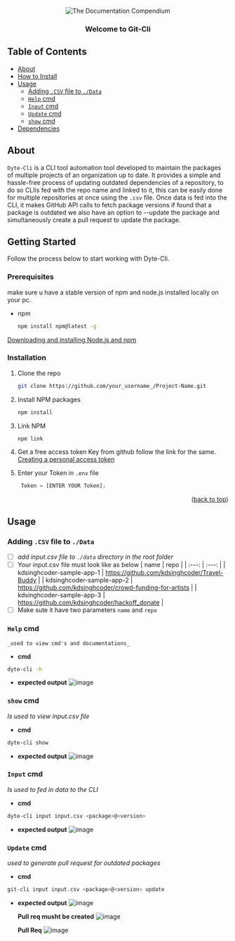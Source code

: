 <p align="center">
 <img src="https://user-images.githubusercontent.com/50829119/173206408-2e91c683-3e55-47ef-afe0-4c978f225d0c.png" alt="The Documentation Compendium"></a>
</p>

<h3 align="center">Welcome to Git-Cli</h3>

## Table of Contents
- [About](#about)
- [How to Install](#install)
- [Usage](#use)
  - [Adding `.CSV` file to `./Data`](#cvs)
  - [`Help` cmd](#help)
  - [`Input` cmd](#input)
  - [`Update` cmd](#update) 
  - [`show` cmd](#show)
- [Dependencies](#dependencies)
 

## About <a name="about"></a>

`Dyte-Cli` is a CLI tool automation tool developed to maintain the packages of multiple projects of an organization up to date. It provides a simple and hassle-free process of updating outdated dependencies of a repository, to do so CLIis fed with the repo name and linked to it, this can be easily done for multiple repositories at once using the `.csv` file. Once data is fed into the CLI, it makes GitHub API calls to fetch package versions if found that a package is outdated we also have an option to --update the package and simultaneously create a pull request to update the package.

<!-- GETTING STARTED -->
## Getting Started

Follow the process below to start working with Dyte-Cli.

### Prerequisites

make sure u have a stable version of npm and node.js installed locally on your pc.
* npm
  ```sh
  npm install npm@latest -g
  ```
[Downloading and installing Node.js and npm](https://docs.npmjs.com/downloading-and-installing-node-js-and-npm)

### Installation

1. Clone the repo
   ```sh
   git clone https://github.com/your_username_/Project-Name.git
   ```
2. Install NPM packages
   ```sh
   npm install
   ```
3. Link NPM
   ```sh
   npm link
   ```
4. Get a free access token Key from github follow the link for the same. [Creating a personal access token](https://docs.github.com/en/authentication/keeping-your-account-and-data-secure/creating-a-personal-access-token)

5. Enter your Token in `.env` file
   ```js
    Token = [ENTER YOUR Token];
   ```

<p align="right">(<a href="#top">back to top</a>)</p>


## Usage <a name="use"></a>

### **Adding `.CSV` file to `./Data`** <a name="csv"></a>

 - [ ] _add input.csv file to ```./data``` directory  in the root folder_
 - [ ] Your input.csv file must look like as below
      | name | repo |
      | :---: | :---: |
      | kdsinghcoder-sample-app-1 | https://github.com/kdsinghcoder/Travel-Buddy |
      | kdsinghcoder-sample-app-2 | https://github.com/kdsinghcoder/crowd-funding-for-artists |
      | kdsinghcoder-sample-app-3 | https://github.com/kdsinghcoder/hackoff_donate |
 - [ ] Make sute it have two parameters ```name``` and ```repo```

### **`Help` cmd** <a name="help"></a>
    _used to view cmd's and documentations_
 - **cmd**
  ```sh
  dyte-cli -h
  ```
- **expected output**
  ![image](https://user-images.githubusercontent.com/50829119/173206431-b5bac969-48a2-40f6-b29e-625d8156be32.png)

### **`show` cmd** <a name="show"></a>
   _Is used to view input.csv file_
    
 - **cmd**
  ```sh
  dyte-cli show
  ```
- **expected output**
  ![image](https://user-images.githubusercontent.com/50829119/173206483-8b9ad956-8bdf-4ebf-be3e-7bf745fcaa30.png)


### **`Input` cmd** <a name="input"></a>
   _Is used to fed in data to the CLI_
    
 - **cmd**
  ```sh
  dyte-cli input input.csv <package>@<version>
  ```
- **expected output**
  ![image](https://user-images.githubusercontent.com/50829119/173206609-abb0ae45-d1af-4f78-895e-2310b2b5ae4a.png)

### **`Update` cmd** <a name="update"></a>
   _used to generate pull request for outdated packages_

 - **cmd**
  ```sh
  git-cli input input.csv <package>@<version> update
  ```
- **expected output**
  ![image](https://user-images.githubusercontent.com/50829119/173206747-ff2269bf-ebfd-4e2c-9d18-38d949d3f96e.png)

  **Pull req musht be created**
  ![image](https://user-images.githubusercontent.com/50829119/171434708-40d28437-8be1-4e0c-a56c-a75b27d7de92.png)
  
  **Pull Req**
  ![image](https://user-images.githubusercontent.com/50829119/171446665-fca845c8-d09e-44c4-ad3e-f7920bd2384c.png)


